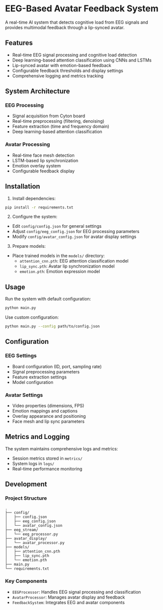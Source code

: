 # EEG-Based Avatar Feedback System

A real-time AI system that detects cognitive load from EEG signals and provides multimodal feedback through a lip-synced avatar.

## Features

- Real-time EEG signal processing and cognitive load detection
- Deep learning-based attention classification using CNNs and LSTMs
- Lip-synced avatar with emotion-based feedback
- Configurable feedback thresholds and display settings
- Comprehensive logging and metrics tracking

## System Architecture

### EEG Processing
- Signal acquisition from Cyton board
- Real-time preprocessing (filtering, denoising)
- Feature extraction (time and frequency domain)
- Deep learning-based attention classification

### Avatar Processing
- Real-time face mesh detection
- LSTM-based lip synchronization
- Emotion overlay system
- Configurable feedback display

## Installation

1. Install dependencies:
```bash
pip install -r requirements.txt
```

2. Configure the system:
- Edit `config/config.json` for general settings
- Adjust `config/eeg_config.json` for EEG processing parameters
- Modify `config/avatar_config.json` for avatar display settings

3. Prepare models:
- Place trained models in the `models/` directory:
  - `attention_cnn.pth`: EEG attention classification model
  - `lip_sync.pth`: Avatar lip synchronization model
  - `emotion.pth`: Emotion expression model

## Usage

Run the system with default configuration:
```bash
python main.py
```

Use custom configuration:
```bash
python main.py --config path/to/config.json
```

## Configuration

### EEG Settings
- Board configuration (ID, port, sampling rate)
- Signal preprocessing parameters
- Feature extraction settings
- Model configuration

### Avatar Settings
- Video properties (dimensions, FPS)
- Emotion mappings and captions
- Overlay appearance and positioning
- Face mesh and lip sync parameters

## Metrics and Logging

The system maintains comprehensive logs and metrics:
- Session metrics stored in `metrics/`
- System logs in `logs/`
- Real-time performance monitoring

## Development

### Project Structure
```
.
├── config/
│   ├── config.json
│   ├── eeg_config.json
│   └── avatar_config.json
├── eeg_stream/
│   └── eeg_processor.py
├── avatar_display/
│   └── avatar_processor.py
├── models/
│   ├── attention_cnn.pth
│   ├── lip_sync.pth
│   └── emotion.pth
├── main.py
└── requirements.txt
```

### Key Components
- `EEGProcessor`: Handles EEG signal processing and classification
- `AvatarProcessor`: Manages avatar display and feedback
- `FeedbackSystem`: Integrates EEG and avatar components

 
